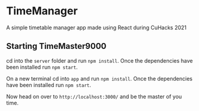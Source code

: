 # TimeManager
 A simple timetable manager app made using React during CuHacks 2021


## Starting TimeMaster9000

cd into the `server` folder and run `npm install`. Once the dependencies have
been installed run `npm start`. 

On a new terminal cd into `app` and run `npm install`. Once the dependencies 
have been installed run `npm start`. 

Now head on over to `http://localhost:3000/` and be the master of you time.
